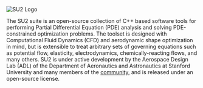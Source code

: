 ![SU2 Logo](http://su2.stanford.edu/github_wiki/logoSU2_v3.3.jpg)

The SU2 suite is an open-source collection of C++ based software tools for performing Partial Differential Equation (PDE) analysis and solving PDE-constrained optimization problems. The toolset is designed with Computational Fluid Dynamics (CFD) and aerodynamic shape optimization in mind, but is extensible to treat arbitrary sets of governing equations such as potential flow, elasticity, electrodynamics, chemically-reacting flows, and many others. SU2 is under active development by the Aerospace Design Lab (ADL) of the Department of Aeronautics and Astronautics at Stanford University and many members of the [community](http://su2.stanford.edu/develop.html), and is released under an open-source license.